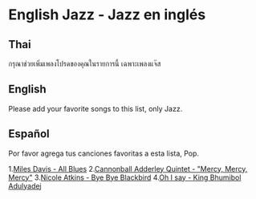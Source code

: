 ﻿
# English Jazz - Jazz en inglés

## Thai

กรุณาช่วยเพิ่มเพลงโปรดของคุณในรายการนี้ เฉพาะเพลงแจ๊ส

## English
Please add your favorite songs to this list, only Jazz. 

## Español
Por favor agrega tus canciones favoritas a esta lista, Pop.

1.[Miles Davis - All Blues](https://www.youtube.com/watch?v=-488UORrfJ0)
2.[Cannonball Adderley Quintet - "Mercy, Mercy, Mercy"](https://www.youtube.com/watch?v=s4rXEKtC8iY)
3.[Nicole Atkins - Bye Bye Blackbird](https://www.youtube.com/watch?v=RjpY_86AFwI)
4.[Oh I say - King Bhumibol Adulyadej](https://youtu.be/A8g0R-iswJQ)